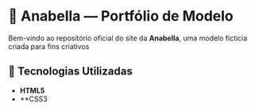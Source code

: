 # 🌟 Anabella — Portfólio de Modelo

Bem-vindo ao repositório oficial do site da **Anabella**, uma modelo fictícia criada para fins criativos

## 🔧 Tecnologias Utilizadas

- **HTML5**  
- **CSS3
